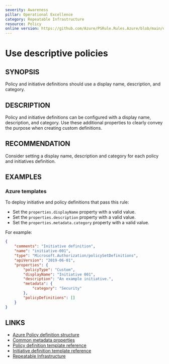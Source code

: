 ```yaml
---
severity: Awareness
pillar: Operational Excellence
category: Repeatable Infrastructure
resource: Policy
online version: https://github.com/Azure/PSRule.Rules.Azure/blob/main/docs/en/rules/Azure.Policy.Descriptors.md
---
```


# Use descriptive policies

## SYNOPSIS

Policy and initiative definitions should use a display name, description, and category.

## DESCRIPTION

Policy and initiative definitions can be configured with a display name, description, and category.
Use these additional properties to clearly convey the purpose when creating custom definitions.

## RECOMMENDATION

Consider setting a display name, description and category for each policy and initiatives definition.

## EXAMPLES

### Azure templates

To deploy initiative and policy definitions that pass this rule:

- Set the `properties.displayName` property with a valid value.
- Set the `properties.description` property with a valid value.
- Set the `properties.metadata.category` property with a valid value.

For example:

```json
{
    "comments": "Initiative definition",
    "name": "initiative-001",
    "type": "Microsoft.Authorization/policySetDefinitions",
    "apiVersion": "2019-06-01",
    "properties": {
        "policyType": "Custom",
        "displayName": "Initiative 001",
        "description": "An example initiative.",
        "metadata": {
            "category": "Security"
        },
        "policyDefinitions": []
    }
}
```

## LINKS

- [Azure Policy definition structure](https://docs.microsoft.com/azure/governance/policy/concepts/definition-structure#display-name-and-description)
- [Common metadata properties](https://docs.microsoft.com/azure/governance/policy/concepts/definition-structure#common-metadata-properties)
- [Policy definition template reference](https://docs.microsoft.com/azure/templates/microsoft.authorization/policydefinitions)
- [Initiative definition template reference](https://docs.microsoft.com/azure/templates/microsoft.authorization/policysetdefinitions)
- [Repeatable Infrastructure](https://docs.microsoft.com/azure/architecture/framework/devops/automation-infrastructure)
